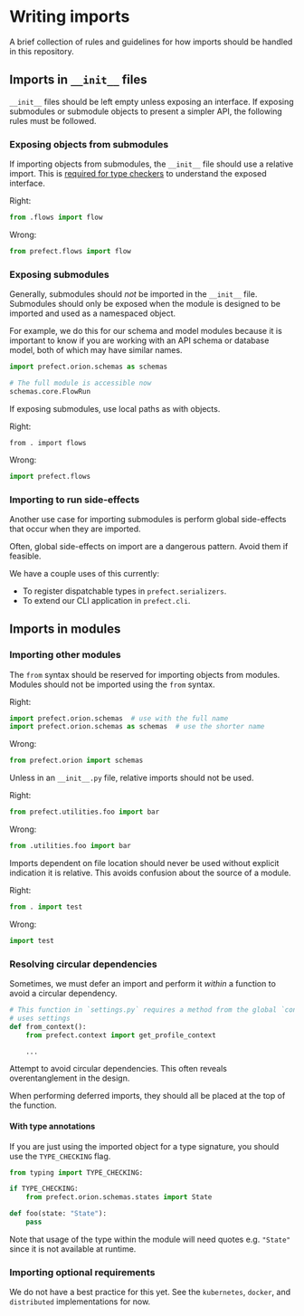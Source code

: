 # Writing imports

A brief collection of rules and guidelines for how imports should be handled in this repository.

## Imports in `__init__` files

`__init__` files should be left empty unless exposing an interface. If exposing submodules or submodule objects to present a simpler API, the following rules must be followed.

### Exposing objects from submodules

If importing objects from submodules, the `__init__` file should use a relative import. This is [required for type checkers](https://github.com/microsoft/pyright/blob/main/docs/typed-libraries.md#library-interface) to understand the exposed interface.

Right:

```python
from .flows import flow
```

Wrong:

```python
from prefect.flows import flow
```

### Exposing submodules

Generally, submodules should _not_ be imported in the `__init__` file. Submodules should only be exposed when the module is designed to be imported and used as a namespaced object.

For example, we do this for our schema and model modules because it is important to know if you are working with an API schema or database model, both of which may have similar names.

```python
import prefect.orion.schemas as schemas

# The full module is accessible now
schemas.core.FlowRun
```

If exposing submodules, use local paths as with objects.

Right:

```
from . import flows
```

Wrong:

```python
import prefect.flows
```

### Importing to run side-effects

Another use case for importing submodules is perform global side-effects that occur when they are imported.

Often, global side-effects on import are a dangerous pattern. Avoid them if feasible.

We have a couple uses of this currently:

- To register dispatchable types in `prefect.serializers`.
- To extend our CLI application in `prefect.cli`.

## Imports in modules

### Importing other modules

The `from` syntax should be reserved for importing objects from modules. Modules should not be imported using the `from` syntax.

Right:

```python
import prefect.orion.schemas  # use with the full name
import prefect.orion.schemas as schemas  # use the shorter name
```

Wrong:

```python
from prefect.orion import schemas
```

Unless in an `__init__.py` file, relative imports should not be used.


Right:

```python
from prefect.utilities.foo import bar
```

Wrong:

```python
from .utilities.foo import bar
```

Imports dependent on file location should never be used without explicit indication it is relative. This avoids confusion about the source of a module.

Right:

```python
from . import test
```

Wrong:

```python
import test
```

### Resolving circular dependencies

Sometimes, we must defer an import and perform it _within_ a function to avoid a circular dependency.

```python
# This function in `settings.py` requires a method from the global `context` but the context
# uses settings
def from_context():
    from prefect.context import get_profile_context

    ...
```

Attempt to avoid circular dependencies. This often reveals overentanglement in the design.

When performing deferred imports, they should all be placed at the top of the function.

#### With type annotations

If you are just using the imported object for a type signature, you should use the `TYPE_CHECKING` flag.

```python
from typing import TYPE_CHECKING:

if TYPE_CHECKING:
    from prefect.orion.schemas.states import State

def foo(state: "State"):
    pass
```

Note that usage of the type within the module will need quotes e.g. `"State"` since it is not available at runtime.

### Importing optional requirements

We do not have a best practice for this yet. See the `kubernetes`, `docker`, and `distributed` implementations for now.

